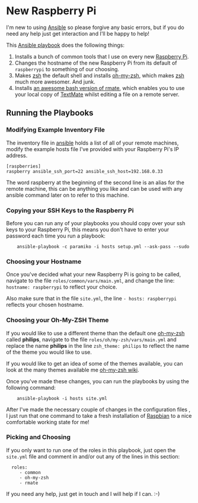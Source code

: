 # New Raspberry Pi #

I'm new to using [Ansible][0] so please forgive any basic errors, but if you do need any help just get interaction and I'll be happy to help!

This [Ansible playbook][7] does the following things:

1. Installs a bunch of common tools that I use on every new [Raspberry Pi][1].
2. Changes the hostname of the new Raspberry Pi from its default of `raspberrypi` to something of our choosing.
3. Makes [zsh][2] the default shell and installs [oh-my-zsh][3],  which makes [zsh][2] much more awesomer.  And junk.
4. Installs [an awesome bash version of rmate][4], which enables you to use your local copy of [TextMate][5] whilst editing a file on a remote server.

## Running the Playbooks ##

### Modifying Example Inventory File ###

The inventory file in [ansible][0] holds a list of all of your remote machines, modify the example hosts file I've provided with your Raspberry Pi's IP address.

    [raspberries]
    raspberry ansible_ssh_port=22 ansible_ssh_host=192.168.0.33

The word raspberry at the beginning of the second line is an alias for the remote machine, this can be anything you like and can be used with any ansible command later on to refer to this machine.


### Copying your SSH Keys to the Raspberry Pi ###

Before you can run any of your playbooks you should copy over your ssh keys to your Raspberry Pi, this means you don't have to enter your password each time you run a playbook:

		ansible-playbook -c paramiko -i hosts setup.yml --ask-pass --sudo

### Choosing your Hostname ###

Once you've decided what your new Raspberry Pi is going to be called, navigate to the file `roles/common/vars/main.yml`, and change the line: `hostname: raspberrypi` to reflect your choice.

Also make sure that in the file `site.yml`, the line  `- hosts: raspberrypi` reflects your chosen hostname.

### Choosing your Oh-My-ZSH Theme ###

If you would like to use a different theme than the default one [oh-my-zsh][3] called __philips__, navigate to the file `roles/oh/my-zsh/vars/main.yml` and replace the name __philips__ in the line `zsh_theme: philips` to reflect the name of the theme you would like to use.

If you would like to get an idea of some of the themes available, you can look at the many themes available me [oh-my-zsh wiki][6].

Once you've made these changes, you can run the playbooks by using the following command:

        ansible-playbook -i hosts site.yml

After I've made the necessary couple of changes in the configuration files , I just run that one command to take a fresh installation of [Raspbian](http://www.raspbian.org/) to a nice comfortable working state for me!

### Picking and Choosing ###

If you only want to run one of the roles in this playbook, just open the `site.yml` file and comment in and/or out any of the lines in this section:

      roles:
         - common
         - oh-my-zsh
         - rmate


If you need any help, just get in touch and I will help if I can.  :-)

[0]: http://ansible.com/
[1]: http://www.raspberrypi.org/
[2]: http://www.zsh.org/
[3]: https://github.com/robbyrussell/oh-my-zsh
[4]: https://github.com/aurora/rmate
[5]: http://macromates.com/
[6]: https://github.com/robbyrussell/oh-my-zsh/wiki/Themes
[7]: http://docs.ansible.com/playbooks.html
